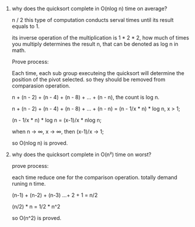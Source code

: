 1. why does the quicksort complete in O(nlog n) time on average? 

   n / 2 this type of computation conducts serval times until its result equals to 1.
   
   its inverse operation of the multiplication is 1 * 2 * 2, how much of times you multiply determines the result n, that can be denoted as log n in math.

   Prove process:

   Each time, each sub group executeing the quicksort will determine the position of the pivot selected. so they should be removed from comparasion operation.

   n + (n - 2) + (n - 4) + (n - 8) + ... + (n - n), the count is log n.

   n + (n - 2) + (n - 4) + (n - 8) + ... + (n - n) = (n - 1/x * n) * log n, x > 1;

   (n - 1/x * n) * log n = (x-1)/x * nlog n;

   when n → ∞, x → ∞, then (x-1)/x → 1;

   so O(nlog n) is proved.

2. why does the quicksort complete in O(n²) time on worst?

   prove process:

   each time reduce one for the comparison operation. totally demand runing n time.

   (n-1) + (n-2) + (n-3) ...+ 2 + 1 = n/2

   (n/2) * n  = 1/2 * n^2

   so O(n^2) is proved.
